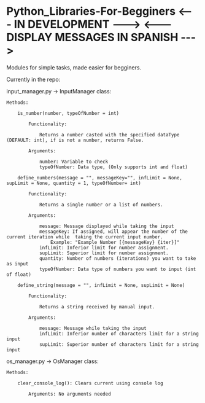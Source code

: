 # Python_Libraries-For-Begginers     <--- IN DEVELOPMENT --->   <--- DISPLAY MESSAGES IN SPANISH --->

Modules for simple tasks, made easier for begginers.

Currently in the repo:

input_manager.py -> InputManager class:
  
    Methods:
    
        is_number(number, typeOfNumber = int)
        
            Functionality:

                Returns a number casted with the specified dataType (DEFAULT: int), if is not a number, returns False.
        
            Arguments:
            
                number: Variable to check
                typeOfNumber: Data type, (Only supports int and float)
    
        define_numbers(message = "", messageKey="", infLimit = None, supLimit = None, quantity = 1, typeOfNumber= int)

            Functionality:

                Returns a single number or a list of numbers.
        
            Arguments:
            
                message: Message displayed while taking the input
                messageKey: If assigned, will appear the number of the current iteration while  taking the current input number.
                    Example: "Example Number [{messageKey} {iter}]"
                infLimit: Inferior limit for number assignment.
                supLimit: Superior limit for number assignment.
                quantity: Number of numbers (iterations) you want to take as input
                typeOfNumber: Data type of numbers you want to input (int of float)
    
        define_string(message = "", infLimit = None, supLimit = None)
        
            Functionality:

                Returns a string received by manual input.
      
            Arguments:
                
                message: Message while taking the input
                infLimit: Inferior number of characters limit for a string input
                supLimit: Superior number of characters limit for a string input
        
        
os_manager.py -> OsManager class:

    Methods:

        clear_console_log(): Clears current using console log
        
            Arguments: No arguments needed
